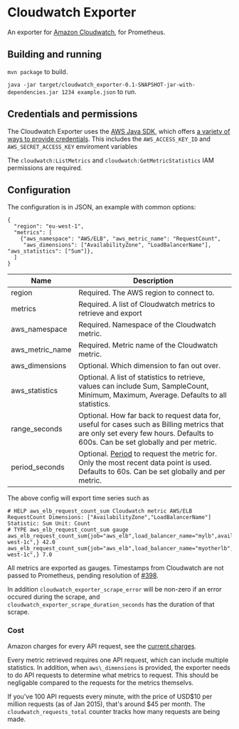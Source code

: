 Cloudwatch Exporter
=====

An exporter for [Amazon Cloudwatch](http://aws.amazon.com/cloudwatch/), for Prometheus.

## Building and running

`mvn package` to build.

`java -jar target/cloudwatch_exporter-0.1-SNAPSHOT-jar-with-dependencies.jar 1234 example.json` to run.

## Credentials and permissions

The Cloudwatch Exporter uses the [AWS Java SDK](http://docs.aws.amazon.com/AWSSdkDocsJava/latest/DeveloperGuide/welcome.html), which offers [a variety of ways to provide credentials](http://docs.aws.amazon.com/AWSSdkDocsJava/latest/DeveloperGuide/credentials.html). This includes the `AWS_ACCESS_KEY_ID` and `AWS_SECRET_ACCESS_KEY` enviroment variables

The `cloudwatch:ListMetrics` and `cloudwatch:GetMetricStatistics` IAM permissions are required.

## Configuration
The configuration is in JSON, an example with common options:
```
{ 
  "region": "eu-west-1",
  "metrics": [
    {"aws_namespace": "AWS/ELB", "aws_metric_name": "RequestCount",
     "aws_dimensions": ["AvailabilityZone", "LoadBalancerName"], "aws_statistics": ["Sum"]},
  ]
}
```
Name     | Description
---------|------------
region   | Required. The AWS region to connect to.
metrics  | Required. A list of Cloudwatch metrics to retrieve and export
aws_namespace  | Required. Namespace of the Cloudwatch metric.
aws_metric_name  | Required. Metric name of the Cloudwatch metric.
aws_dimensions | Optional. Which dimension to fan out over.
aws_statistics | Optional. A list of statistics to retrieve, values can include Sum, SampleCount, Minimum, Maximum, Average. Defaults to all statistics.
range_seconds | Optional. How far back to request data for, useful for cases such as Billing metrics that are only set every few hours. Defaults to 600s. Can be set globally and per metric.
period_seconds | Optional. [Period](http://docs.aws.amazon.com/AmazonCloudWatch/latest/DeveloperGuide/cloudwatch_concepts.html#CloudWatchPeriods) to request the metric for. Only the most recent data point is used. Defaults to 60s. Can be set globally and per metric.

The above config will export time series such as 
```
# HELP aws_elb_request_count_sum Cloudwatch metric AWS/ELB RequestCount Dimensions: ["AvailabilityZone","LoadBalancerName"] Statistic: Sum Unit: Count
# TYPE aws_elb_request_count_sum gauge
aws_elb_request_count_sum{job="aws_elb",load_balancer_name="mylb",availability_zone="eu-west-1c",} 42.0
aws_elb_request_count_sum{job="aws_elb",load_balancer_name="myotherlb",availability_zone="eu-west-1c",} 7.0
```

All metrics are exported as gauges. Timestamps from Cloudwatch are not passed to Prometheus, pending resolution of [#398](https://github.com/prometheus/prometheus/issues/398).

In addition `cloudwatch_exporter_scrape_error` will be non-zero if an error occured during the scrape, and `cloudwatch_exporter_scrape_duration_seconds` has the duration of that scrape.

### Cost

Amazon charges for every API request, see the [current charges](http://aws.amazon.com/cloudwatch/pricing/).

Every metric retrieved requires one API request, which can include multiple statistics. In addition, when `aws\_dimensions` is provided, the exporter needs to do API requests to determine what metrics to request. This should be negligable compared to the requests for the metrics themselvs.

If you've 100 API requests every minute, with the price of USD$10 per million requests (as of Jan 2015), that's around $45 per month. The `cloudwatch_requests_total` counter tracks how many requests are being made.


